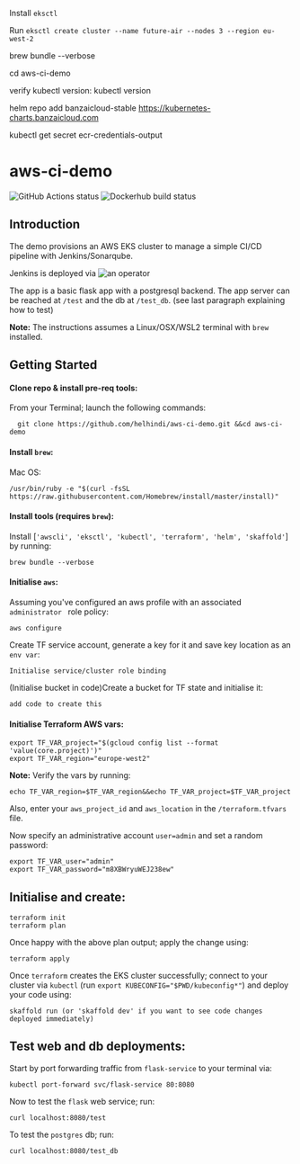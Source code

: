 Install `eksctl`

Run `eksctl create cluster --name future-air --nodes 3 --region eu-west-2`

brew bundle --verbose

cd aws-ci-demo

verify kubectl version:
kubectl version

helm repo add banzaicloud-stable https://kubernetes-charts.banzaicloud.com


kubectl get secret ecr-credentials-output


# aws-ci-demo
![GitHub Actions status](https://github.com/helhindi/aws-ci-demo/workflows/docker_lint_build_publish/badge.svg)
![Dockerhub build status](https://img.shields.io/docker/cloud/build/elhindi/aws-ci-demo)

## Introduction

The demo provisions an AWS EKS cluster to manage a simple CI/CD pipeline with Jenkins/Sonarqube.

Jenkins is deployed via ![an operator](https://jenkinsci.github.io/kubernetes-operator/docs/) 

The app is a basic flask app with a postgresql backend. The app server can be reached at `/test` and the db at `/test_db`. (see last paragraph explaining how to test)

**Note:** The instructions assumes a Linux/OSX/WSL2 terminal with `brew` installed.

## Getting Started

#### Clone repo & install pre-req tools:
From your Terminal; launch the following commands:
```
  git clone https://github.com/helhindi/aws-ci-demo.git &&cd aws-ci-demo
```

#### Install `brew`:
Mac OS:
```
/usr/bin/ruby -e "$(curl -fsSL https://raw.githubusercontent.com/Homebrew/install/master/install)"
```
#### Install tools (requires `brew`):
Install [`'awscli', 'eksctl', 'kubectl', 'terraform', 'helm', 'skaffold'`] by running:
```
brew bundle --verbose
```

#### Initialise `aws`:
Assuming you've configured an aws profile with an associated `administrator ` role policy:
```
aws configure
```

Create TF service account, generate a key for it and save key location as an `env var`:
```
Initialise service/cluster role binding
```

(Initialise bucket in code)Create a bucket for TF state and initialise it:
```
add code to create this
```

#### Initialise Terraform AWS vars:
```
export TF_VAR_project="$(gcloud config list --format 'value(core.project)')"
export TF_VAR_region="europe-west2"
```
**Note:** Verify the vars by running:
```
echo TF_VAR_region=$TF_VAR_region&&echo TF_VAR_project=$TF_VAR_project
```

Also, enter your `aws_project_id` and `aws_location` in the `/terraform.tfvars` file.

Now specify an administrative account `user=admin` and set a random password:
```
export TF_VAR_user="admin"
export TF_VAR_password="m8XBWryuWEJ238ew"
```

## Initialise and create:
```
terraform init
terraform plan
```
Once happy with the above plan output; apply the change using:
```
terraform apply
```
Once `terraform` creates the EKS cluster successfully; connect to your cluster via `kubectl` (run `export KUBECONFIG="$PWD/kubeconfig*"`) and deploy your code using:
```
skaffold run (or 'skaffold dev' if you want to see code changes deployed immediately)
```

## Test web and db deployments:
Start by port forwarding traffic from `flask-service` to your terminal via:
```
kubectl port-forward svc/flask-service 80:8080
```
Now to test the `flask` web service; run:
```
curl localhost:8080/test
```
To test the `postgres` db; run:
```
curl localhost:8080/test_db
```
